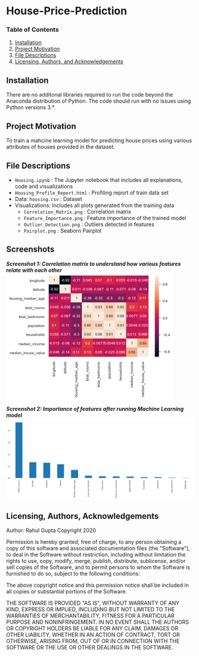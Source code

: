 # House-Price-Prediction

### Table of Contents
1. [Installation](#installation)
2. [Project Motivation](#motivation)
3. [File Descriptions](#files)
4. [Licensing, Authors, and Acknowledgements](#licensing)

## Installation <a name="installation"></a>

There are no additonal libraries required to run the code beyond the Anaconda distribution of Python.  The code should run with no issues using Python versions 3.*.

## Project Motivation<a name="motivation"></a>

To train a mahcine learning model for predicting house prices using various attributes of houses provided in the dataset.

## File Descriptions <a name="files"></a>

* `Housing.ipynb` : The Jupyter notebook that includes all explanations, code and visualizations
* `Housing_Profile_Report.html` : Profiling report of train data set
* Data: `housing.csv` : Dataset
* Visualizations: Includes all plots generated from the training data
   * `Correlation_Matrix.png` : Correlation matrix
   * `Feature_Importance.png` : Feature importance of the trained model
   * `Outlier_Detection.png` : Outliers detected in features
   * `Pairplot.png` : Seaborn Pairplot

## Screenshots

***Screenshot 1: Correlation matrix to understand how various features relate with each other***
![Screenshot 1](https://github.com/rahul385/House-Price-Prediction/blob/master/Visualizations/Correlation_Matrix.png)

***Screenshot 2: Importance of features after running Machine Learning model***
![Screenshot 2](https://github.com/rahul385/House-Price-Prediction/blob/master/Visualizations/Feature_Importance.png)

## Licensing, Authors, Acknowledgements<a name="licensing"></a>

Author: Rahul Gupta Copyright 2020

Permission is hereby granted, free of charge, to any person obtaining a copy of this software and associated documentation files (the "Software"), to deal in the Software without restriction, including without limitation the rights to use, copy, modify, merge, publish, distribute, sublicense, and/or sell copies of the Software, and to permit persons to whom the Software is furnished to do so, subject to the following conditions:

The above copyright notice and this permission notice shall be included in all copies or substantial portions of the Software.

THE SOFTWARE IS PROVIDED "AS IS", WITHOUT WARRANTY OF ANY KIND, EXPRESS OR IMPLIED, INCLUDING BUT NOT LIMITED TO THE WARRANTIES OF MERCHANTABILITY, FITNESS FOR A PARTICULAR PURPOSE AND NONINFRINGEMENT. IN NO EVENT SHALL THE AUTHORS OR COPYRIGHT HOLDERS BE LIABLE FOR ANY CLAIM, DAMAGES OR OTHER LIABILITY, WHETHER IN AN ACTION OF CONTRACT, TORT OR OTHERWISE, ARISING FROM, OUT OF OR IN CONNECTION WITH THE SOFTWARE OR THE USE OR OTHER DEALINGS IN THE SOFTWARE.
